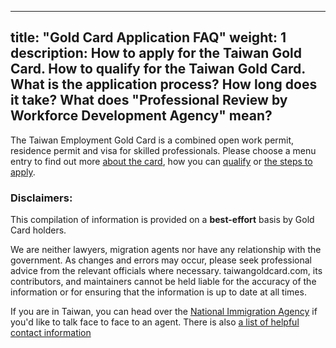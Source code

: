 
---
title: "Gold Card Application FAQ"
weight: 1
description: How to apply for the Taiwan Gold Card. How to qualify for the Taiwan Gold Card. What is the application process? How long does it take? What does "Professional Review by Workforce Development Agency" mean?
---
The Taiwan Employment Gold Card is a combined open work permit, residence permit and visa for
skilled professionals. Please choose a menu entry to find out more [about the card](/application-faq/what-is-taiwan-gold-card/),
 how you can [qualify](/application-faq/qualifications/) or [the steps to apply](/application-faq/application/).


### Disclaimers:

This compilation of information is provided on a **best-effort** basis by Gold Card holders.

We are neither lawyers, migration agents nor have any relationship with the government. As changes and errors may occur, please seek professional advice from the relevant officials where necessary. taiwangoldcard.com, its contributors, and maintainers cannot be held liable for the accuracy of the information or for ensuring that the information is up to date at all times.


If you are in Taiwan, you can head over the [National Immigration Agency](https://www.immigration.gov.tw/5475/5478/141386/127061/127076/)
 if you'd like to talk face to face to an agent. There is also [a list of helpful contact information](/application-faq/application/#who-can-i-talk-to-about-this)


<script src="https://unpkg.com/driver.js/dist/driver.min.js"></script>
<link rel="stylesheet" href="https://unpkg.com/driver.js/dist/driver.min.css">

<script>
    // const driver = new Driver();
    // driver.highlight('#docs-the-gold-card-application-faq');
</script>

